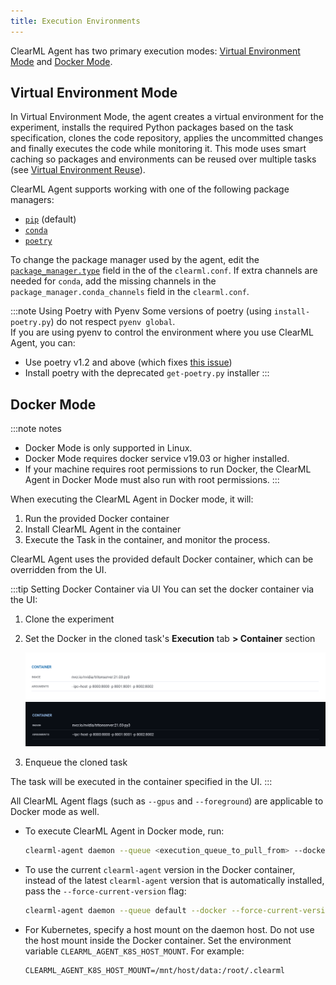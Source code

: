 ```yaml
---
title: Execution Environments
---
```

ClearML Agent has two primary execution modes: [Virtual Environment Mode](#virtual-environment-mode) and [Docker Mode](#docker-mode). 

## Virtual Environment Mode 

In Virtual Environment Mode, the agent creates a virtual environment for the experiment, installs the required Python 
packages based on the task specification, clones the code repository, applies the uncommitted changes and finally 
executes the code while monitoring it. This mode uses smart caching so packages and environments can be reused over 
multiple tasks (see [Virtual Environment Reuse](clearml_agent_env_caching.md#virtual-environment-reuse)). 

ClearML Agent supports working with one of the following package managers: 
* [`pip`](https://en.wikipedia.org/wiki/Pip_(package_manager)) (default)
* [`conda`](https://docs.conda.io/en/latest/)
* [`poetry`](https://python-poetry.org/)

To change the package manager used by the agent, edit the [`package_manager.type`](../configs/clearml_conf.md#agentpackage_manager) 
field in the of the `clearml.conf`. If extra channels are needed for `conda`, add the missing channels in the 
`package_manager.conda_channels` field in the `clearml.conf`. 

:::note Using Poetry with Pyenv
Some versions of poetry (using `install-poetry.py`) do not respect `pyenv global`.  
If you are using pyenv to control the environment where you use ClearML Agent, you can:
  * Use poetry v1.2 and above (which fixes [this issue](https://github.com/python-poetry/poetry/issues/5077))
  * Install poetry with the deprecated `get-poetry.py` installer
:::

## Docker Mode 
:::note notes
* Docker Mode is only supported in Linux.
* Docker Mode requires docker service v19.03 or higher installed.
* If your machine requires root permissions to run Docker, the ClearML Agent in Docker Mode must also run with root permissions. 
:::

When executing the ClearML Agent in Docker mode, it will: 
1. Run the provided Docker container 
1. Install ClearML Agent in the container 
1. Execute the Task in the container, and monitor the process. 
   
ClearML Agent uses the provided default Docker container, which can be overridden from the UI. 

:::tip Setting Docker Container via UI
You can set the docker container via the UI: 
1. Clone the experiment
2. Set the Docker in the cloned task's **Execution** tab **> Container** section

   ![Container section](../img/webapp_exp_container.png#light-mode-only)
   ![Container section](../img/webapp_exp_container_dark.png#dark-mode-only)

3. Enqueue the cloned task

The task will be executed in the container specified in the UI.
:::

All ClearML Agent flags (such as `--gpus` and `--foreground`) are applicable to Docker mode as well. 

* To execute ClearML Agent in Docker mode, run: 
   ```bash
   clearml-agent daemon --queue <execution_queue_to_pull_from> --docker [optional default docker image to use]
   ```

* To use the current `clearml-agent` version in the Docker container, instead of the latest `clearml-agent` version that is 
automatically installed, pass the `--force-current-version` flag:
   ```bash
   clearml-agent daemon --queue default --docker --force-current-version
   ```

* For Kubernetes, specify a host mount on the daemon host. Do not use the host mount inside the Docker container.
   Set the environment variable `CLEARML_AGENT_K8S_HOST_MOUNT`.
   For example:
   ```
   CLEARML_AGENT_K8S_HOST_MOUNT=/mnt/host/data:/root/.clearml
   ``` 